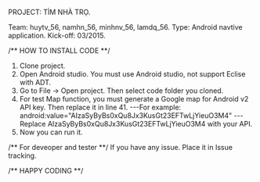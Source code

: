 PROJECT: TÌM NHÀ TRỌ.

Team: huytv_56, namhn_56, minhnv_56, lamdq_56.
Type: Android navtive application.
Kick-off: 03/2015.

/** HOW TO INSTALL CODE **/

1. Clone project.
2. Open Android studio. You must use Android studio, not support Eclise with ADT.
3. Go to File -> Open project. Then select code folder you cloned.
4. For test Map function, you must generate a Google map for Android v2 API key. Then replace it in line 41.
---For example:             android:value="AIzaSyByBs0xQu8Jx3KusGt23EFTwLjYieuO3M4"
---Replace AIzaSyByBs0xQu8Jx3KusGt23EFTwLjYieuO3M4 with your API.
5. Now you can run it.

/** For deveoper and tester **/
If you have any issue. Place it in Issue tracking.

/** HAPPY CODING **/